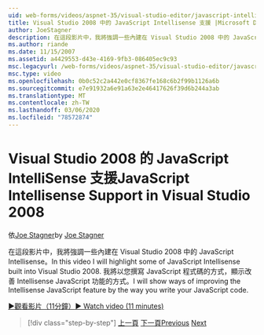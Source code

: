 ```yaml
---
uid: web-forms/videos/aspnet-35/visual-studio-editor/javascript-intellisense-support-in-visual-studio-2008
title: Visual Studio 2008 中的 JavaScript Intellisense 支援 |Microsoft Docs
author: JoeStagner
description: 在這段影片中，我將強調一些內建在 Visual Studio 2008 中的 JavaScript Intellisense。 我將示範改善 Intellisense JavaScript featu 的方法 。
ms.author: riande
ms.date: 11/15/2007
ms.assetid: a4429553-d43e-4169-9fb3-086405ec9c93
msc.legacyurl: /web-forms/videos/aspnet-35/visual-studio-editor/javascript-intellisense-support-in-visual-studio-2008
msc.type: video
ms.openlocfilehash: 0b0c52c2a442e0cf8367fe168c6b2f99b1126a6b
ms.sourcegitcommit: e7e91932a6e91a63e2e46417626f39d6b244a3ab
ms.translationtype: MT
ms.contentlocale: zh-TW
ms.lasthandoff: 03/06/2020
ms.locfileid: "78572874"
---
```

# <a name="javascript-intellisense-support-in-visual-studio-2008"></a><span data-ttu-id="41b86-104">Visual Studio 2008 的 JavaScript IntelliSense 支援</span><span class="sxs-lookup"><span data-stu-id="41b86-104">JavaScript Intellisense Support in Visual Studio 2008</span></span>

<span data-ttu-id="41b86-105">依[Joe Stagner](https://github.com/JoeStagner)</span><span class="sxs-lookup"><span data-stu-id="41b86-105">by [Joe Stagner](https://github.com/JoeStagner)</span></span>

<span data-ttu-id="41b86-106">在這段影片中，我將強調一些內建在 Visual Studio 2008 中的 JavaScript Intellisense。</span><span class="sxs-lookup"><span data-stu-id="41b86-106">In this video I will highlight some of JavaScript Intellisense built into Visual Studio 2008.</span></span> <span data-ttu-id="41b86-107">我將以您撰寫 JavaScript 程式碼的方式，顯示改善 Intellisense JavaScript 功能的方式。</span><span class="sxs-lookup"><span data-stu-id="41b86-107">I will show ways of improving the Intellisense JavaScript feature by the way you write your JavaScript code.</span></span>

[<span data-ttu-id="41b86-108">&#9654;觀看影片（11分鐘）</span><span class="sxs-lookup"><span data-stu-id="41b86-108">&#9654; Watch video (11 minutes)</span></span>](https://channel9.msdn.com/Blogs/ASP-NET-Site-Videos/javascript-intellisense-support-in-visual-studio-2008)

> [!div class="step-by-step"]
> <span data-ttu-id="41b86-109">[上一頁](new-designer-support-in-visual-studio-2008.md)
> [下一頁](javascript-debugging-in-visual-studio-2008.md)</span><span class="sxs-lookup"><span data-stu-id="41b86-109">[Previous](new-designer-support-in-visual-studio-2008.md)
[Next](javascript-debugging-in-visual-studio-2008.md)</span></span>
